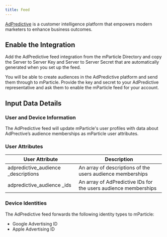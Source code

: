 ```yaml
---
title: Feed
---
```


[AdPredictive](http://www.adpredictive.com) is a customer intelligence platform that empowers modern marketers to enhance business outcomes.

## Enable the Integration

Add the AdPredictive feed integration from the mParticle Directory and copy the Server to Server Key and Server to Server Secret that are automatically generated when you set up the feed.

You will be able to create audiences in the AdPredictive platform and send them through to mParticle. Provide the key and secret to your AdPredictive representative and ask them to enable the mParticle feed for your account.

## Input Data Details

### User and Device Information

The AdPredictive feed will update mParticle's user profiles with data about AdPrective’s audience memberships as mParticle user attributes.

### User Attributes

User Attribute | Description 
|---|---|
adpredictive_audience _descriptions| An array of descriptions of the users audience memberships  
adpredictive_audience _ids| An array of AdPredictive IDs for the users audience memberships

### Device Identities

The AdPredictive feed forwards the following identity types to mParticle:

* Google Advertising ID
* Apple Advertising ID
